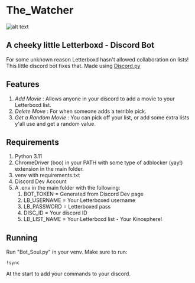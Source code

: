 # The_Watcher
![alt text](The_Watcher.jpg)

## A cheeky little Letterboxd - Discord Bot
For some unknown reason Letterboxd hasn't allowed collaboration on lists! This little discord bot fixes that.
Made using [Discord.py](https://github.com/Rapptz/discord.py)

## Features
1. *Add Movie*  : Allows anyone in your discord to add a movie to your Letterboxd list.
2. *Delete Move* : For when someone adds a terrible pick.
3. *Get a Random Movie* : You can pick off your list, or add some extra lists y'all use and get a random value.

## Requirements
1. Python 3.11
2. ChromeDriver (boo) in your PATH with some type of adblocker (yay!) extension in the main folder.
3. venv with requirements.txt
4. Discord Dev Account
4. A .env in the main folder with the following:
    1. BOT_TOKEN = Generated from Discord Dev page
    2. LB_USERNAME = Your Letterboxed username
    5. LB_PASSWORD = Letterboxed pass
    6. DISC_ID = Your discord ID
    7. LB_LIST_NAME = Your Letterboxd list - Your Kinosphere!

## Running
Run "Bot_Soul.py" in your venv. Make sure to run:

`!sync`

At the start to add your commands to your discord.
